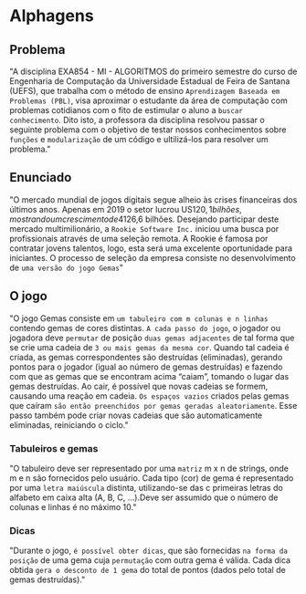 # Alphagens

## Problema
"A disciplina EXA854 - MI - ALGORITMOS do primeiro semestre do curso de Engenharia de Computação da Universidade Estadual de Feira de Santana (UEFS), que trabalha com o método de ensino `Aprendizagem Baseada em Problemas (PBL)`, visa aproximar o estudante da área  de computação com problemas cotidianos com o fito de estimular o aluno a `buscar conhecimento`. Dito isto, a professora da disciplina resolvou passar o seguinte problema com o objetivo de testar nossos conhecimentos sobre `funções` e `modularização` de um código e ultilizá-los para resolver um problema."

## Enunciado

"O mercado mundial de jogos digitais segue alheio às crises financeiras dos últimos anos. Apenas em 2019 o setor lucrou US$120,1 bilhões, mostrando um crescimento de 4% em relação a 2018. Em 2020, ano extremamente afetado pela pandemia, o mercado voltou a registrar aumento de receita, alcançado incríveis US$126,6 bilhões. Desejando participar deste mercado multimilionário, a `Rookie Software Inc.` iniciou uma busca por profissionais através de uma seleção remota. A Rookie é famosa por contratar jovens talentos, logo, esta será uma excelente oportunidade para iniciantes. O processo de seleção da empresa consiste no desenvolvimento de `uma versão do jogo Gemas`"

## O jogo

"O jogo Gemas consiste em `um tabuleiro com m colunas e n linhas` contendo gemas de cores distintas. `A cada passo do jogo`, o jogador ou jogadora deve `permutar` de posição `duas gemas adjacentes` de tal forma que se crie uma cadeia de `3 ou mais gemas da mesma cor`. Quando tal cadeia é criada, as gemas correspondentes são destruídas (eliminadas), gerando pontos para o jogador (igual ao número de gemas destruídas) e fazendo com que as gemas que se encontram acima “caiam”, tomando o lugar das gemas destruídas. Ao cair, é possível que novas cadeias se formem, causando uma reação em cadeia. `Os espaços vazios` criados pelas gemas que caíram `são então preenchidos por gemas geradas aleatoriamente`. Esse passo também pode criar novas cadeias que são automaticamente eliminadas, reiniciando o ciclo."

### Tabuleiros e gemas

"O tabuleiro deve ser representado por uma `matriz` m x n de strings, onde m e n são fornecidos pelo usuário. Cada tipo (cor) de gema é representado por uma `letra maiúscula` distinta, utilizando-se das c primeiras letras do alfabeto em caixa alta (A, B, C, …).Deve ser assumido que o número de colunas e linhas é no máximo 10."

### Dicas

"Durante o jogo, `é possível obter dicas`, que são fornecidas `na forma da posição` de uma gema cuja `permutação` com outra gema é válida. Cada dica obtida `gera o desconto de 1 gema` do total de pontos (dados pelo total de gemas destruídas)."
